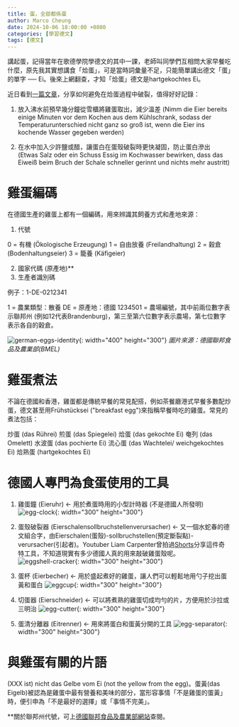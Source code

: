 ```yaml
---
title: 蛋，全部都係蛋
author: Marco Cheung
date: 2024-10-06 18:00:00 +0800
categories: [學習德文]
tags: [德文]
---
```


講起蛋，記得當年在歌德學院學德文的其中一課，老師叫同學們互相問大家早餐吃什麼，原先我其實想講食「烚蛋」，可是當時詞彙量不足，只能簡單講出德文「蛋」的單字 ── Ei。後來上網翻查，才知「烚蛋」德文是hartgekochtes Ei。

近日看到[一篇文章](https://www.lecker.de/eier-kochen-so-einfach-gehts-50565.html)，分享如何避免在烚蛋過程中破裂，值得好好記錄：

1) 放入沸水前預早幾分鐘從雪櫃將雞蛋取出，減少溫差 (Nimm die Eier bereits einige Minuten vor dem Kochen aus dem Kühlschrank, sodass der Temperaturunterschied nicht ganz so groß ist, wenn die Eier ins kochende Wasser gegeben werden)

2) 在水中加入少許鹽或醋，讓蛋白在蛋殼破裂時更快凝固，防止蛋白滲出 (Etwas Salz oder ein Schuss Essig im Kochwasser bewirken, dass das Eiweiß beim Bruch der Schale schneller gerinnt und nichts mehr austritt)

# 雞蛋編碼
在德國生產的雞蛋上都有一個編碼，用來辨識其飼養方式和產地來源：

1) 代號

0 = 有機 (Ökologische Erzeugung)
1 = 自由放養 (Freilandhaltung)
2 = 穀倉 (Bodenhaltungseier)
3 = 籠養 (Käfigeier)

2) 國家代碼 (原產地)**
3) 生產者識別碼

例子：1-DE-0212341

1 = 農業類型：散養
DE = 原產地：德國
1234501 = 農場編號，其中前兩位數字表示聯邦州 (例如12代表Brandenburg)，第三至第六位數字表示農場，第七位數字表示各自的穀倉。

![german-eggs-identity](/images/Eierkennzeichnung.jpg){: width="400" height="300"}
_圖片來源：德國聯邦食品及農業部(BMEL)_


# 雞蛋煮法
不論在德國和香港，雞蛋都是傳統早餐的常見配搭，例如茶餐廳港式早餐多數配炒蛋，德文甚至用Frühstücksei ("breakfast egg")來指稱早餐時吃的雞蛋。常見的煮法包括：

炒蛋 (das Rührei)
煎蛋 (das Spiegelei)
烚蛋 (das gekochte Ei)
奄列 (das Omelett)
水波蛋 (das pochierte Ei)
流心蛋 (das Wachtelei/ weichgekochtes Ei)
烚熟蛋 (hartgekochtes Ei)


# 德國人專門為食蛋使用的工具
1) 雞蛋鐘 (Eieruhr) <- 用於煮蛋時用的小型計時器 (不是德國人所發明)
![egg-clock](/images/Eieruhr.jpg){: width="300" height="300"}

2) 蛋殼破裂器 (Eierschalensollbruchstellenverursacher) <- 又一個水蛇春的德文組合字，由Eierschalen(蛋殼)-sollbruchstellen(預定斷裂點)-verursacher(引起者)。Youtuber Liam Carpenter曾拍過[Shorts](https://www.youtube.com/shorts/IEE7Q_e0xMU)分享這件奇特工具，不知道現實有多少德國人真的用來敲破雞蛋殼呢。
![eggshell-cracker](/images/Eierschalensollbruchstellenverursacher.jpg){: width="300" height="300"}

3) 蛋杯 (Eierbecher) <- 用於盛起煮好的雞蛋，讓人們可以輕鬆地用勺子挖出蛋黃和蛋白
![eggcup](/images/eierbecher.jpeg){: width="300" height="300"}

4) 切蛋器 (Eierschneider) <- 可以將煮熟的雞蛋切成均勻的片，方便用於沙拉或三明治
![egg-cutter](/images/eierschneider.jpg){: width="300" height="300"}

5) 蛋清分離器 (Eitrenner) <- 用來將蛋白和蛋黃分開的工具
![egg-separator](/images/Eitrenner.jpg){: width="300" height="300"}


# 與雞蛋有關的片語
(XXX ist) nicht das Gelbe vom Ei (not the yellow from the egg)。蛋黃(das Eigelb)被認為是雞蛋中最有營養和美味的部分，當形容事情「不是雞蛋的蛋黃」時，便引申為「不是最好的選擇」或「事情不完美」。


**關於聯邦州代號，可上[德國聯邦食品及農業部網站](https://www.bmel.de/DE/themen/ernaehrung/lebensmittel-kennzeichnung/pflichtangaben/eierkennzeichnung.html)查閱。